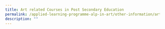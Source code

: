 ```yaml
---
title: Art related Courses in Post Secondary Education
permalink: /applied-learning-programme-alp-in-art/other-information/art-related-courses-in-post-secondary-educa
description: ""
---
```

